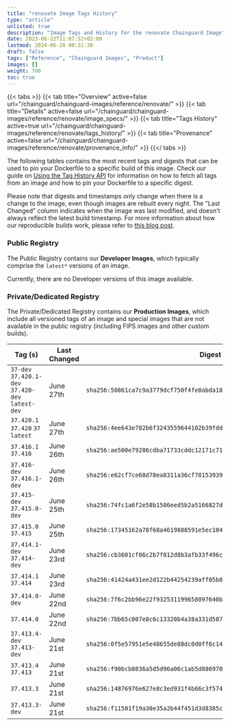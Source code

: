 ```yaml
---
title: "renovate Image Tags History"
type: "article"
unlisted: true
description: "Image Tags and History for the renovate Chainguard Image"
date: 2023-06-22T11:07:52+02:00
lastmod: 2024-06-28 00:31:38
draft: false
tags: ["Reference", "Chainguard Images", "Product"]
images: []
weight: 700
toc: true
---
```


{{< tabs >}}
{{< tab title="Overview" active=false url="/chainguard/chainguard-images/reference/renovate/" >}}
{{< tab title="Details" active=false url="/chainguard/chainguard-images/reference/renovate/image_specs/" >}}
{{< tab title="Tags History" active=true url="/chainguard/chainguard-images/reference/renovate/tags_history/" >}}
{{< tab title="Provenance" active=false url="/chainguard/chainguard-images/reference/renovate/provenance_info/" >}}
{{</ tabs >}}

The following tables contains the most recent tags and digests that can be used to pin your Dockerfile to a specific build of this image. Check our guide on [Using the Tag History API](/chainguard/chainguard-images/using-the-tag-history-api/) for information on how to fetch all tags from an image and how to pin your Dockerfile to a specific digest.

Please note that digests and timestamps only change when there is a change to the image, even though images are rebuilt every night. The "Last Changed" column indicates when the image was last modified, and doesn't always reflect the latest build timestamp. For more information about how our reproducible builds work, please refer to [this blog post](https://www.chainguard.dev/unchained/reproducing-chainguards-reproducible-image-builds).

### Public Registry
The Public Registry contains our **Developer Images**, which typically comprise the `latest*` versions of an image.

Currently, there are no Developer versions of this image available.

### Private/Dedicated Registry
The Private/Dedicated Registry contains our **Production Images**, which include all versioned tags of an image and special images that are not available in the public registry (including FIPS images and other custom builds).

| Tag (s)                                            | Last Changed | Digest                                                                    |
|----------------------------------------------------|--------------|---------------------------------------------------------------------------|
|  `37-dev` `37.420.1-dev` `37.420-dev` `latest-dev` | June 27th    | `sha256:50861ca7c9a3779dcf750f4fe0abda181abaf4467f5b530c0918ab8e4ba174aa` |
|  `37.420.1` `37.420` `37` `latest`                 | June 27th    | `sha256:4ee643e782b6f3243559644102b39fdd15e4a0c844ca7866f9a4c86782c64d04` |
|  `37.416.1` `37.416`                               | June 26th    | `sha256:ae500e79286cdba71733cddc12171c714481e1962072de766d4407ddf18117ea` |
|  `37.416-dev` `37.416.1-dev`                       | June 26th    | `sha256:e62cf7ce68d78ea8311a36cf78153939ac9e4cfcde00bb5ffb18d3ad9e559556` |
|  `37.415-dev` `37.415.0-dev`                       | June 25th    | `sha256:74fc1a6f2e58b1506eed5b2a5166827d96e5b67c27c6b172fd5e2a24f3189e3b` |
|  `37.415.0` `37.415`                               | June 25th    | `sha256:17345162a78f68a4619888591e5ec10448fd92e32526c6d480f9d2587c267c1a` |
|  `37.414.1-dev` `37.414-dev`                       | June 23rd    | `sha256:cb3601cf86c2b7f012d8b3afb33f496ccfbdcb89d3072c09e205913005d3f0a4` |
|  `37.414.1` `37.414`                               | June 23rd    | `sha256:41424a431ee2d122b44254239aff05b80b0f62cd999ff91fce980beb05e75ef3` |
|  `37.414.0-dev`                                    | June 22nd    | `sha256:7f6c2bb96e22f932531199658097640b3d584f833c08e578e759f2908e19f7d4` |
|  `37.414.0`                                        | June 22nd    | `sha256:7bb65c007e8c6c13320b4a38a331d5873051ebad80cc1483798007632ac9938b` |
|  `37.413.4-dev` `37.413-dev`                       | June 21st    | `sha256:0f5e57951e5e48655de88dc0d0ff6c145efecb3d2048b997856dce7b9e4b440e` |
|  `37.413.4` `37.413`                               | June 21st    | `sha256:f90bcb0836a5d5d96a06c1ab5d886970860754e9739b4c080c201e97809b313d` |
|  `37.413.3`                                        | June 21st    | `sha256:14876976e627e8c3ed931f4b66c3f5747aa8a55e2ff828108a65b587486ee63f` |
|  `37.413.3-dev`                                    | June 21st    | `sha256:f11501f19a30e35a2b44f451d3d8385ce5d175d60897f19b57cb727dfaec9217` |


